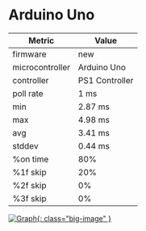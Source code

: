 # Arduino Uno

| Metric          | Value          |
| --------------- | -------------- |
| firmware        | new            |
| microcontroller | Arduino Uno    |
| controller      | PS1 Controller |
| poll rate       | 1 ms           |
| min             | 2.87 ms        |
| max             | 4.98 ms        |
| avg             | 3.41 ms        |
| stddev          | 0.44 ms        |
| %on time        | 80%            |
| %1f skip        | 20%            |
| %2f skip        | 0%             |
| %3f skip        | 0%             |

[![Graph](../../assets/images/results/santroller_ps1_uno.png){: class="big-image" }](../../assets/images/results/santroller_ps1_uno.png)
